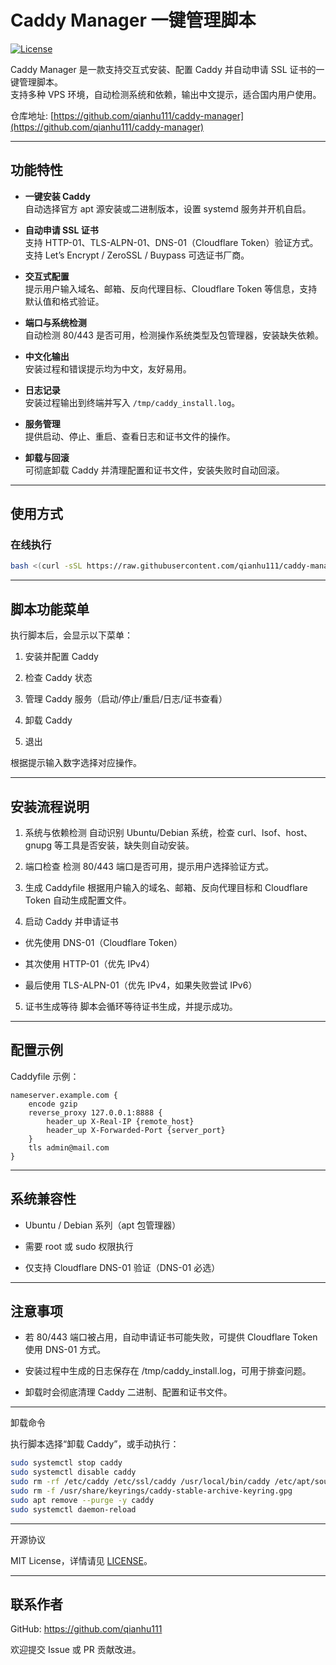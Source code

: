 # Caddy Manager 一键管理脚本

[![License](https://img.shields.io/badge/License-MIT-blue.svg)](LICENSE)

Caddy Manager 是一款支持交互式安装、配置 Caddy 并自动申请 SSL 证书的一键管理脚本。  
支持多种 VPS 环境，自动检测系统和依赖，输出中文提示，适合国内用户使用。

仓库地址: [https://github.com/qianhu111/caddy-manager](https://github.com/qianhu111/caddy-manager)

---

## 功能特性

- **一键安装 Caddy**  
  自动选择官方 apt 源安装或二进制版本，设置 systemd 服务并开机自启。

- **自动申请 SSL 证书**  
  支持 HTTP-01、TLS-ALPN-01、DNS-01（Cloudflare Token）验证方式。  
  支持 Let’s Encrypt / ZeroSSL / Buypass 可选证书厂商。  

- **交互式配置**  
  提示用户输入域名、邮箱、反向代理目标、Cloudflare Token 等信息，支持默认值和格式验证。

- **端口与系统检测**  
  自动检测 80/443 是否可用，检测操作系统类型及包管理器，安装缺失依赖。

- **中文化输出**  
  安装过程和错误提示均为中文，友好易用。

- **日志记录**  
  安装过程输出到终端并写入 `/tmp/caddy_install.log`。

- **服务管理**  
  提供启动、停止、重启、查看日志和证书文件的操作。

- **卸载与回滚**  
  可彻底卸载 Caddy 并清理配置和证书文件，安装失败时自动回滚。

---

## 使用方式

### 在线执行

```bash
bash <(curl -sSL https://raw.githubusercontent.com/qianhu111/caddy-manager/main/caddy-install.sh)
```

---

## 脚本功能菜单

执行脚本后，会显示以下菜单：

1. 安装并配置 Caddy

2. 检查 Caddy 状态

3. 管理 Caddy 服务（启动/停止/重启/日志/证书查看）

4. 卸载 Caddy

5. 退出

根据提示输入数字选择对应操作。

---

## 安装流程说明

1. 系统与依赖检测
  自动识别 Ubuntu/Debian 系统，检查 curl、lsof、host、gnupg 等工具是否安装，缺失则自动安装。

2. 端口检查
  检测 80/443 端口是否可用，提示用户选择验证方式。

3. 生成 Caddyfile
  根据用户输入的域名、邮箱、反向代理目标和 Cloudflare Token 自动生成配置文件。

4. 启动 Caddy 并申请证书

  * 优先使用 DNS-01（Cloudflare Token）

  * 其次使用 HTTP-01（优先 IPv4）

  * 最后使用 TLS-ALPN-01（优先 IPv4，如果失败尝试 IPv6）

5. 证书生成等待
  脚本会循环等待证书生成，并提示成功。

---

## 配置示例

Caddyfile 示例：

```caddyfile
nameserver.example.com {
    encode gzip
    reverse_proxy 127.0.0.1:8888 {
        header_up X-Real-IP {remote_host}
        header_up X-Forwarded-Port {server_port}
    }
    tls admin@mail.com
}
```

---

## 系统兼容性

* Ubuntu / Debian 系列（apt 包管理器）

* 需要 root 或 sudo 权限执行

* 仅支持 Cloudflare DNS-01 验证（DNS-01 必选）

---

## 注意事项

* 若 80/443 端口被占用，自动申请证书可能失败，可提供 Cloudflare Token 使用 DNS-01 方式。

* 安装过程中生成的日志保存在 /tmp/caddy_install.log，可用于排查问题。

* 卸载时会彻底清理 Caddy 二进制、配置和证书文件。

---

卸载命令

执行脚本选择“卸载 Caddy”，或手动执行：

```bash
sudo systemctl stop caddy
sudo systemctl disable caddy
sudo rm -rf /etc/caddy /etc/ssl/caddy /usr/local/bin/caddy /etc/apt/sources.list.d/caddy-stable.list
sudo rm -f /usr/share/keyrings/caddy-stable-archive-keyring.gpg
sudo apt remove --purge -y caddy
sudo systemctl daemon-reload
```

---

开源协议

MIT License，详情请见 [LICENSE](https://github.com/qianhu111/caddy-manager/blob/7dbbffa389c11f90feef9fc2c1e97469beb432c7/LICENSE)。

---

## 联系作者

GitHub: https://github.com/qianhu111

欢迎提交 Issue 或 PR 贡献改进。
